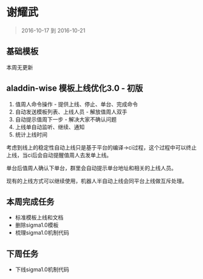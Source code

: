 # 谢耀武

> 2016-10-17 到 2016-10-21

## 基础模板

本周无更新

## aladdin-wise 模板上线优化3.0 - 初版

1. 值周人命令操作 - 提供上线、停止、单台、完成命令
1. 自动发送模板列表、上线人员 - 解放值周人双手
1. 自动提示值周下一步 - 解决大家不确认问题
1. 上线单自动监听、继续、通知
1. 统计上线时间

考虑到线上的稳定性自动上线只是基于平台的编译->ci过程，这个过程中可以终止上线，当ci后会自动提醒值周人去发单上线。

单台后值周人确认下单台，群里会自动提示单台地址和相关的上线人员。

现有的上线方式可以继续使用，机器人半自动上线会同平台上线做互斥处理。

## 本周完成任务

* 标准模板上线和文档
* 删除sigma1.0模板
* 梳理sigma1.0机制代码

## 下周任务

* 下线sigma1.0机制代码
